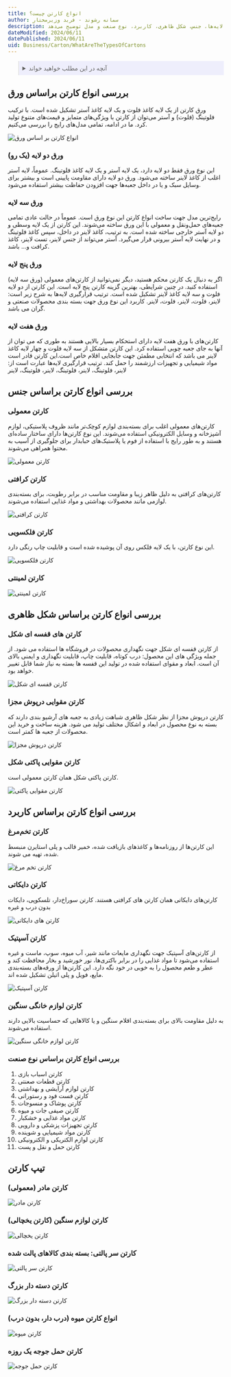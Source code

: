 ```yaml
---
title: انواع کارتن چیست؟
author: سمانه رشوند - فربد وزیرمختار
description: این مقاله انواع مختلف کارتن‌های مقوایی را از جنبه‌های گوناگون مانند تعداد لایه‌ها، جنس، شکل ظاهری، کاربرد، نوع صنعت و مدل توضیح می‌دهد. 
dateModified: 2024/06/11
datePublished: 2024/06/11
uid: Business/Carton/WhatAreTheTypesOfCartons
---
```



<blockquote style="background-color:#eeeefc; padding:0.5rem">
<details>
  <summary>آنچه در این مطلب خواهید خواند</summary>
  <ul>
    <li>بررسی انواع کارتن براساس ورق
      <ul>
        <li>ورق دو لایه (یک رو)</li>
        <li>ورق سه لایه</li>
        <li>ورق پنج لایه</li>
        <li>ورق هفت لایه</li>
      </ul>
    </li>
    <li>بررسی انواع کارتن براساس جنس
      <ul>
        <li>کارتن معمولی</li>
        <li>کارتن کرافتی</li>
        <li>کارتن فلکسویی</li>
        <li>کارتن لمینتی</li>
      </ul>
    </li>
    <li>بررسی انواع کارتن براساس شکل ظاهری
      <ul>
        <li>کارتن های قفسه ای شکل</li>
        <li>کارتن مقوایی درپوش مجزا</li>
        <li>کارتن مقوایی پاکتی شکل</li>
      </ul>
    </li>
    <li>بررسی انواع کارتن براساس کاربرد
      <ul>
        <li>کارتن تخم‌مرغ</li>
        <li>کارتن دایکاتی</li>
        <li>کارتن آسپتیک</li>
        <li>کارتن لوازم خانگی سنگین</li>
      </ul>
    </li>
    <li>بررسی انواع کارتن براساس نوع صنعت</li>
    <li> تیپ کارتن
    <ul>
      <li>کارتن مادر (معمولی)
      <li>کارتن لوازم سنگین (کارتن یخچالی)
      <li>کارتن سر پالتی: بسته بندی کالاهای پالت شده
      <li>کارتن دسته دار بزرگ
      <li>انواع کارتن میوه (درب دار، بدون درب)
      <li>کارتن حمل جوجه یک روزه
    </ul>
  </li>
</details>
</blockquote> 

## بررسی انواع کارتن براساس ورق

ورق کارتن از یک لایه کاغذ فلوت و یک لایه کاغذ آستر تشکیل شده است. با ترکیب فلوتینگ (فلوت) و آستر می‌توان از کارتن با ویژگی‌های متمایز و قیمت‌های متنوع تولید کرد. ما در ادامه، تمامی مدل‌های رایج را بررسی می‌کنیم.

![انواع کارتن بر اساس ورق](./Images/AllKindsOfPaperAndCarton.webp)

### ورق دو لایه (یک رو)

این نوع ورق فقط دو لایه دارد، یک لایه آستر و یک لایه کاغذ فلوتینگ. عموماً، لایه آستر اغلب از کاغذ لاینر ساخته می‌شود. ورق دو لایه دارای مقاومت پایینی است و بیشتر برای وسایل سبک و یا در داخل جعبه‌ها جهت افزودن حفاظت بیشتر استفاده می‌شود.

### ورق سه لایه

رایج‌ترین مدل جهت ساخت انواع کارتن این نوع ورق است. عموماً در حالت عادی تمامی جعبه‌های حمل‌و‌نقل و معمولی با این ورق ساخته می‌شوند. این کارتن از یک لایه وسطی و دو لایه آستر خارجی ساخته شده است. به ترتیب، کاغذ لاینر در داخل، سپس کاغذ فلوتینگ و در نهایت لایه آستر بیرونی قرار می‌گیرد. آستر می‌تواند از جنس لاینر، تست لاینر، کاغذ کرافت و... باشد.
### ورق پنج لایه

اگر به دنبال یک کارتن محکم هستید، دیگر نمی‌توانید از کارتن‌های معمولی (ورق سه لایه) استفاده کنید. در چنین شرایطی، بهترین گزینه کارتن پنج لایه است. این کارتن از دو لایه فلوت و سه لایه کاغذ لاینر تشکیل شده است. ترتیب قرارگیری لایه‌ها به شرح زیر است: لاینر، فلوت، لاینر، فلوت، لاینر. کاربرد این نوع ورق جهت بسته بندی محصولات صنعتی و گران می باشد.

### ورق هفت لایه

کارتن‌های با ورق هفت لایه دارای استحکام بسیار بالایی هستند به طوری که می توان از آنها به جای جعبه چوبی استفاده کرد. این کارتن متشکل از سه لایه فلوت و چهار لایه کاغذ لاینر می باشد که انتخابی مطمئن جهت جابجایی اقلام خاص است.این کارتن قادر است مواد شیمیایی و تجهیزات ارزشمند را حمل کند. ترتیب قرارگیری لایه‌ها عبارت است از: لاینر، فلوتینگ، لاینر، فلوتینگ، لاینر، فلوتینگ، لاینر

## بررسی انواع کارتن براساس جنس

### کارتن معمولی

کارتن‌های معمولی اغلب برای بسته‌بندی لوازم کوچک‌تر مانند ظروف پلاستیکی، لوازم آشپزخانه و وسایل الکترونیکی استفاده می‌شوند. این نوع کارتن‌ها دارای ساختار ساده‌ای هستند و به طور رایج با استفاده از فوم یا پلاستیک‌های حبابدار برای جلوگیری از آسیب به محتوا همراهی می‌شوند.

![کارتن معمولی](./Images/NormalCarton.webp)

### کارتن کرافتی

کارتن‌های کرافتی به دلیل ظاهر زیبا و مقاومت مناسب در برابر رطوبت، برای بسته‌بندی لوازمی مانند محصولات بهداشتی و مواد غذایی استفاده می‌شوند.

![کارتن کرافتی](./Images/KraftCartons.webp)

### کارتن فلکسویی

این نوع کارتن، با یک لایه فلکس روی آن پوشیده شده است و قابلیت چاپ رنگی دارد.

![کارتن فلکسویی](./Images/FlexoCartons.webp)

### کارتن لمینتی

![کارتن لمینتی](./Images/LaminatedCartons.webp)

## بررسی انواع کارتن براساس شکل ظاهری

### کارتن های قفسه ای شکل

از کارتن قفسه ای شکل جهت نگهداری محصولات در فروشگاه ها استفاده می شود. از جمله ویژگی های این محصول: درب کوتاه، قابلیت چاپ، قابلیت نگهداری و ایمنی بالای آن است. ابعاد و مقوای استفاده شده در تولید این قفسه ها بسته به نیاز شما قابل تغییر خواهد بود.

![کارتن قفسه ای شکل](./Images/ShelfCartons.webp)

### کارتن مقوایی درپوش مجزا

کارتن درپوش مجزا از نظر شکل ظاهری شباهت زیادی به جعبه های آرشیو بندی دارند که بسته به نوع محصول در ابعاد و اشکال مختلف تولید می شود. هزینه ساخت و خرید این محصولات از جعبه ها کمتر است.

![کارتن درپوش مجزا](./Images/CartonsWithSeparateLids.webp)

### کارتن مقوایی پاکتی شکل

کارتن پاکتی شکل همان کارتن معمولی است.

![کارتن مقوایی پاکتی](./Images/EnvelopeShapedCartons.webp)

## بررسی انواع کارتن براساس کاربرد

### کارتن تخم‌مرغ

این کارتن‌ها از روزنامه‌ها و کاغذهای بازیافت شده، خمیر قالب و پلی استایرن منبسط شده، تهیه می شوند.

![کارتن تخم مرغ](./Images/EggCarton.webp)

### کارتن دایکاتی

کارتن‌های دایکاتی همان کارتن های کرافتی هستند. کارتن سوراخ‌دار، تلسکوپی، دایکات بدون درب و غیره

![کارتن های دایکاتی](./Images/DieCuttingCarton.webp)

### کارتن آسپتیک

از کارتن‌های آسپتیک جهت نگهداری مایعات مانند شیر، آب میوه، سوپ، ماست و غیره استفاده می‌شود تا مواد غذایی را در برابر باکتری‌ها، نور خورشید و بخار محافظت کند و عطر و طعم محصول را به خوبی در خود نگه دارد. این کارتن‌ها از ورقه‌های بسته‌بندی مایع، فویل و پلی اتیلن تشکیل شده اند.

![کارتن آسپتیک](./Images/AsepticCarton.webp)

### کارتن لوازم خانگی سنگین

به دلیل مقاومت بالای برای بسته‌بندی اقلام سنگین و یا کالاهایی که حساسیت بالایی دارند استفاده می‌شوند.

![کارتن لوازم خانگی سنگین](./Images/HeavyHomeApplianceCarton.webp)

### بررسی انواع کارتن براساس نوع صنعت

1.	کارتن اسباب بازی
2.	کارتن قطعات صعنتی
3.	کارتن لوازم آرایشی و بهداشتی
4.	کارتن فست فود و رستورانی
5.	کارتن پوشاک و منسوجات
6.	کارتن صیفی جات و میوه
7.	کارتن مواد غذایی و خشکبار
8.	کارتن تجهیزات پزشکی و دارویی
9.	کارتن مواد شیمیایی و شوینده
10.	کارتن لوازم الکتریکی و الکترونیکی
11.	کارتن حمل و نقل و پست

## تیپ کارتن

### کارتن مادر (معمولی)

![کارتن مادر](./Images/Normalcarton02.webp)

### کارتن لوازم سنگین (کارتن یخچالی)

![کارتن یخچالی](./Images/RefrigeratorCarton.webp)

### کارتن سر پالتی: بسته بندی کالاهای پالت شده

![کارتن سر پالتی](./Images/PalletHeadCarton.webp)

### کارتن دسته دار بزرگ

![کارتن دسته دار بزرگ](./Images/CartonsWithLargeHandles.webp)

### انواع کارتن میوه (درب دار، بدون درب)

![کارتن میوه](./Images/FruitCartons.webp)

### کارتن حمل جوجه یک روزه

![کارتن حمل جوجه](./Images/CartonForDayOldChicks.webp)
